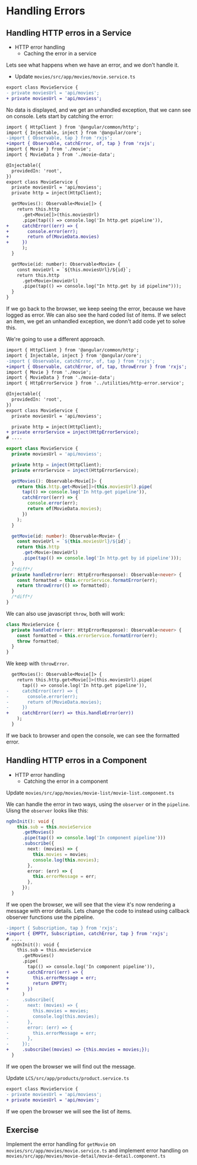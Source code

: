 # Handling Errors

## Handling HTTP erros in a Service

- HTTP error handling
  - Caching the error in a service

Lets see what happens when we have an error, and we don't handle it.

- Update `movies/src/app/movies/movie.service.ts`

```diff
export class MovieService {
- private moviesUrl = 'api/movies';
+ private moviesUrl = 'api/moviess';
```

No data is displayed, and we get an unhandled exception, that we cann see on console. Lets start by catching the error:

```diff
import { HttpClient } from '@angular/common/http';
import { Injectable, inject } from '@angular/core';
-import { Observable, tap } from 'rxjs';
+import { Observable, catchError, of, tap } from 'rxjs';
import { Movie } from './movie';
import { MovieData } from './movie-data';

@Injectable({
  providedIn: 'root',
})
export class MovieService {
  private moviesUrl = 'api/moviess';
  private http = inject(HttpClient);

  getMovies(): Observable<Movie[]> {
    return this.http
      .get<Movie[]>(this.moviesUrl)
      .pipe(tap(() => console.log('In http.get pipeline')),
+     catchError((err) => {
+       console.error(err);
+       return of(MovieData.movies)
+     })
      );
  }

  getMovie(id: number): Observable<Movie> {
    const movieUrl = `${this.moviesUrl}/${id}`;
    return this.http
      .get<Movie>(movieUrl)
      .pipe(tap(() => console.log("In http.get by id pipeline")));
  }
}

```

If we go back to the browser, we keep seeing the error, because we have logged as error. We can also see the hard coded list of items. If we select an item, we get an unhandled exception, we donn't add code yet to solve this.

We're going to use a different approach.

```diff
import { HttpClient } from '@angular/common/http';
import { Injectable, inject } from '@angular/core';
-import { Observable, catchError, of, tap } from 'rxjs';
+import { Observable, catchError, of, tap, throwError } from 'rxjs';
import { Movie } from './movie';
import { MovieData } from './movie-data';
import { HttpErrorService } from '../utilities/http-error.service';

@Injectable({
  providedIn: 'root',
})
export class MovieService {
  private moviesUrl = 'api/moviess';

  private http = inject(HttpClient);
+ private errorService = inject(HttpErrorService);
# ....
```

```ts
export class MovieService {
  private moviesUrl = 'api/moviess';

  private http = inject(HttpClient);
  private errorService = inject(HttpErrorService);

  getMovies(): Observable<Movie[]> {
    return this.http.get<Movie[]>(this.moviesUrl).pipe(
      tap(() => console.log('In http.get pipeline')),
      catchError((err) => {
        console.error(err);
        return of(MovieData.movies);
      })
    );
  }

  getMovie(id: number): Observable<Movie> {
    const movieUrl = `${this.moviesUrl}/${id}`;
    return this.http
      .get<Movie>(movieUrl)
      .pipe(tap(() => console.log('In http.get by id pipeline')));
  }
  /*diff*/
  private handleError(err: HttpErrorResponse): Observable<never> {
    const formatted = this.errorService.formatError(err);
    return throwError(() => formatted);
  }
  /*diff*/
}
```

We can also use javascript `throw`, both will work:

```ts
class MovieService {
  private handleError(err: HttpErrorResponse): Observable<never> {
    const formatted = this.errorService.formatError(err);
    throw formatted;
  }
}
```

We keep with `throwError`.

```diff
  getMovies(): Observable<Movie[]> {
    return this.http.get<Movie[]>(this.moviesUrl).pipe(
      tap(() => console.log('In http.get pipeline')),
-     catchError((err) => {
-       console.error(err);
-       return of(MovieData.movies);
-     })
+     catchError((err) => this.handleError(err))
    );
  }
```

If we back to browser and open the console, we can see the formatted error.

## Handling HTTP erros in a Component

- HTTP error handling
  - Catching the error in a component

Update `movies/src/app/movies/movie-list/movie-list.component.ts`

We can handle the error in two ways, using the `observer` or in the `pipeline`. Uisng the `observer` looks like this:

```ts
ngOnInit(): void {
    this.sub = this.movieService
      .getMovies()
      .pipe(tap(() => console.log('In component pipeline')))
      .subscribe({
        next: (movies) => {
          this.movies = movies;
          console.log(this.movies);
        },
        error: (err) => {
          this.errorMessage = err;
        },
      });
  }
```

If we open the browser, we will see that the view it's now rendering a message with error details. Lets change the code to instead using callback observer functions use the pipeline.

```diff
-import { Subscription, tap } from 'rxjs';
+import { EMPTY, Subscription, catchError, tap } from 'rxjs';
# ....
  ngOnInit(): void {
    this.sub = this.movieService
      .getMovies()
      .pipe(
        tap(() => console.log('In component pipeline')),
+       catchError((err) => {
+         this.errorMessage = err;
+         return EMPTY;
+       })
      )
-     .subscribe({
-       next: (movies) => {
-         this.movies = movies;
-         console.log(this.movies);
-       },
-       error: (err) => {
-         this.errorMessage = err;
-       },
-     });
+     .subscribe((movies) => {this.movies = movies;});
  }
```

If we open the browser we will find out the message.

Update `LCS/src/app/products/product.service.ts`

```diff
export class MovieService {
- private moviesUrl = 'api/moviess';
+ private moviesUrl = 'api/movies';
```

If we open the browser we will see the list of items.

## Exercise

Implement the error handling for `getMovie` on `movies/src/app/movies/movie.service.ts`  and implement error handling on `movies/src/app/movies/movie-detail/movie-detail.component.ts`
